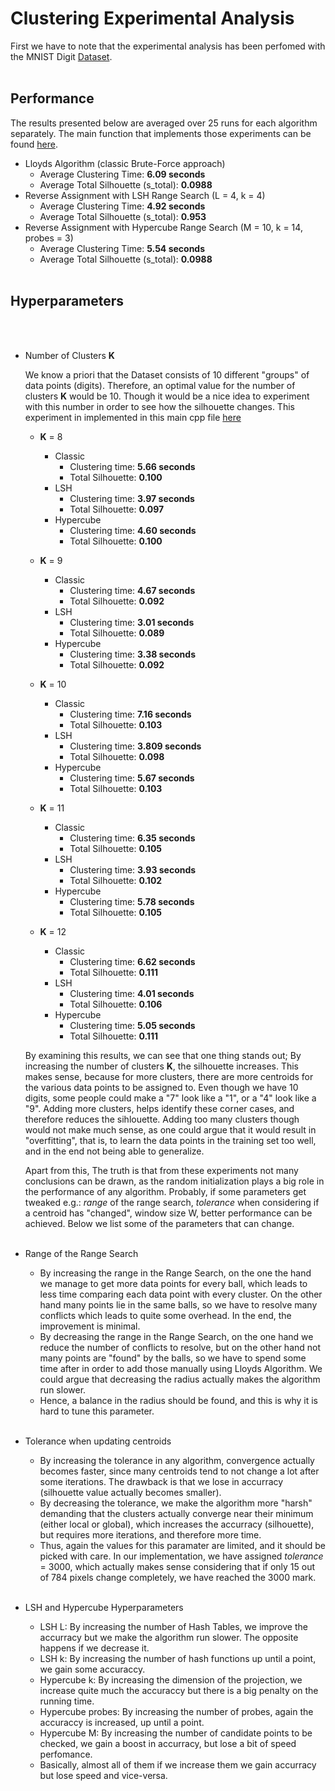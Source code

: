 # Clustering Experimental Analysis

First we have to note that the experimental analysis has been perfomed with the MNIST Digit [Dataset](http://yann.lecun.com/exdb/mnist/).
<br> </br>


## Performance

The results presented below are averaged over 25 runs for each algorithm separately. The main function that implements those experiments can be found [here](exc2/ExperimentalClusterMain_2.cpp).

- Lloyds Algorithm (classic Brute-Force approach)
    - Average Clustering Time: **6.09 seconds**
    - Average Total Silhouette (s_total): **0.0988**
- Reverse Assignment with LSH Range Search (L = 4, k = 4)
    - Average Clustering Time: **4.92 seconds**
    - Average Total Silhouette (s_total): **0.953**
- Reverse Assignment with Hypercube Range Search (M = 10, k = 14, probes = 3)
    - Average Clustering Time: **5.54 seconds**
    - Average Total Silhouette (s_total): **0.0988**
<br> </br>

## Hyperparameters
<br> </br>

- Number of Clusters **K**

    We know a priori that the Dataset consists of 10 different "groups" of data points (digits). Therefore, an optimal value for the number of clusters **K** would be 10. Though it would be a nice idea to experiment with this number in order to see how the silhouette changes. This experiment in implemented in this main cpp file [here](exc2/ExperimentalClusterMain.cpp)

    - **K** = 8

        - Classic
            - Clustering time: **5.66 seconds**
            - Total Silhouette: **0.100**
        - LSH
            - Clustering time: **3.97 seconds**
            - Total Silhouette: **0.097**
        - Hypercube
            - Clustering time: **4.60 seconds**
            - Total Silhouette: **0.100**

    - **K** = 9

        - Classic
            - Clustering time: **4.67 seconds**
            - Total Silhouette: **0.092**
        - LSH
            - Clustering time: **3.01 seconds**
            - Total Silhouette: **0.089**
        - Hypercube
            - Clustering time: **3.38 seconds**
            - Total Silhouette: **0.092**

    - **K** = 10

        - Classic
            - Clustering time: **7.16 seconds**
            - Total Silhouette: **0.103**
        - LSH
            - Clustering time: **3.809 seconds**
            - Total Silhouette: **0.098**
        - Hypercube
            - Clustering time: **5.67 seconds**
            - Total Silhouette: **0.103**


    - **K** = 11

        - Classic
            - Clustering time: **6.35 seconds**
            - Total Silhouette: **0.105**
        - LSH
            - Clustering time: **3.93 seconds**
            - Total Silhouette: **0.102**
        - Hypercube
            - Clustering time: **5.78 seconds**
            - Total Silhouette: **0.105**


    - **K** = 12

        - Classic
            - Clustering time: **6.62 seconds**
            - Total Silhouette: **0.111**
        - LSH
            - Clustering time: **4.01 seconds**
            - Total Silhouette: **0.106**
        - Hypercube
            - Clustering time: **5.05 seconds**
            - Total Silhouette: **0.111**

    By examining this results, we can see that one thing stands out; By increasing the number of clusters **K**, the silhouette increases. This makes sense, because for more clusters, there are more centroids for the various data points to be assigned to. Even though we have 10 digits, some people could make a "7" look like a "1", or a "4" look like a "9". Adding more clusters, helps identify these corner cases, and therefore reduces the sihlouette. Adding too many clusters though would not make much sense, as one could argue that it would result in "overfitting", that is, to learn the data points in the training set too well, and in the end not being able to generalize.
    
    Apart from this, The truth is that from these experiments not many conclusions can be drawn, as the random initialization plays a big role in the performance of any algorithm. Probably, if some parameters get tweaked e.g.: *range* of the range search, *tolerance* when considering if a centroid has "changed", window size W, better performance can be achieved. Below we list some of the parameters that can change.
    <br> </br>

- Range of the Range Search

    - By increasing the range in the Range Search, on the one the hand we
        manage to get more data points for every ball, which leads to less time comparing each data point with every cluster. On the other hand many points lie in the same balls, so we have to resolve many conflicts which leads to quite some overhead. In the end, the improvement is minimal.
    - By decreasing the range in the Range Search, on the one hand we reduce
        the number of conflicts to resolve, but on the other hand not many points are "found" by the balls, so we have to spend some time after in order to add those manually using Lloyds Algorithm. We could argue that decreasing the radius actually makes the algorithm run slower.
    - Hence, a balance in the radius should be found, and this is why it is
        hard to tune this parameter.
<br> </br>


- Tolerance when updating centroids

    - By increasing the tolerance in any algorithm, convergence actually
        becomes faster, since many centroids tend to not change a lot after some iterations. The drawback is that we lose in accurracy (silhouette value actually becomes smaller).
    - By decreasing the tolerance, we make the algorithm more "harsh"
        demanding that the clusters actually converge near their minimum (either local or global), which increases the accurracy (silhouette), but requires more iterations, and therefore more time.
    - Thus, again the values for this paramater are limited, and it should be
        picked with care. In our implementation, we have assigned *tolerance* = 3000, which actually makes sense considering that if only 15 out of 784 pixels change completely, we have reached the 3000 mark.
    <br> </br>


- LSH and Hypercube Hyperparameters

    - LSH L: By increasing the number of Hash Tables, we improve the
        accurracy but we make the algorithm run slower. The opposite happens if we decrease it.
    - LSH k: By increasing the number of hash functions up until a point, we
        gain some accuraccy.
    - Hypercube k: By increasing the dimension of the projection, we increase
        quite much the accuraccy but there is a big penalty on the running time.
    - Hypercube probes: By increasing the number of probes, again the
        accuraccy is increased, up until a point.
    - Hypercube M: By increasing the number of candidate points to be
        checked, we gain a boost in accurracy, but lose a bit of speed perfomance.
    - Basically, almost all of them if we increase them we gain accurracy but
        lose speed and vice-versa.